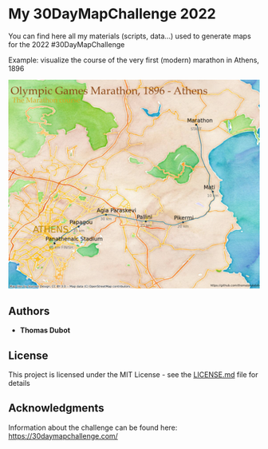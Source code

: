# My 30DayMapChallenge 2022

You can find here all my materials (scripts, data...) used to generate maps for the 2022 #30DayMapChallenge

Example: visualize the course of the very first (modern) marathon in Athens, 1896

![marathon](marathon_1896.png)

## Authors

* **Thomas Dubot** 

## License

This project is licensed under the MIT License - see the [LICENSE.md](LICENSE.md) file for details

## Acknowledgments

Information about the challenge can be found here: https://30daymapchallenge.com/







